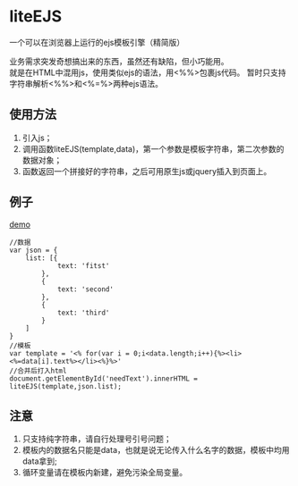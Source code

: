# liteEJS

一个可以在浏览器上运行的ejs模板引擎（精简版）

业务需求突发奇想搞出来的东西，虽然还有缺陷，但小巧能用。  
就是在HTML中混用js，使用类似ejs的语法，用<%%>包裹js代码。 暂时只支持字符串解析<%%>和<%=%>两种ejs语法。

## 使用方法

1. 引入js；
2. 调用函数liteEJS(template,data)，第一个参数是模板字符串，第二次参数的数据对象；
3. 函数返回一个拼接好的字符串，之后可用原生js或jquery插入到页面上。

## 例子
[demo](https://github.com/zwei76/liteEJS/raw/master/demo.html)
```
//数据
var json = {
    list: [{
            text: 'fitst'
        },
        {
            text: 'second'
        },
        {
            text: 'third'
        }
    ]
}
//模板
var template = '<% for(var i = 0;i<data.length;i++){%><li><%=data[i].text%></li><%}%>'
//合并后打入html
document.getElementById('needText').innerHTML = liteEJS(template,json.list);
```

## 注意
1. 只支持纯字符串，请自行处理号引号问题；
2. 模板内的数据名只能是data，也就是说无论传入什么名字的数据，模板中均用data拿到;
3. 循环变量请在模板内新建，避免污染全局变量。
